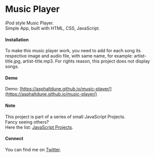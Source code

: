 # Music Player

iPod style Music Player.  
Simple App, built with HTML, CSS, JavaScript.  

#### Installation 

To make this music player work, you need to add for each song its respective image and audio file, with same name, for example: artist-title.jpg, artist-title.mp3.
For rights reason, this project does not display songs.

#### Demo

Demo: [https://asphaltdune.github.io/music-player/](https://asphaltdune.github.io/music-player/)

#### Note

This project is part of a series of small JavaScript Projects.  
Fancy seeing others?  
Here the list: [JavaScript Projects](https://asphaltdune.github.io/javascript-projects/).

#### Connect

You can find me on [Twitter](https://twitter.com/asphaltdune).
